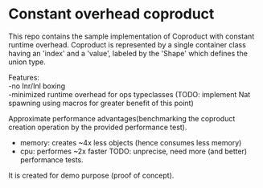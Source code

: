 # Constant overhead coproduct
This repo contains the sample implementation of Coproduct with constant runtime overhead.
Coproduct is represented  by a single container class having an 'index' and a 'value',  labeled by the 'Shape' which defines the union type.

Features:  
-no Inr/Inl boxing  
-minimized runtime overhead for ops typeclasses (TODO: implement Nat spawning using macros for greater benefit of this point)

Approximate performance advantages(benchmarking the coproduct creation operation by the provided performance test).
- memory: creates ~4x less objects (hence consumes less memory)
- cpu: performes ~2x faster 
 TODO: unprecise, need more (and better) performance tests.

It is created for demo purpose (proof of concept).
